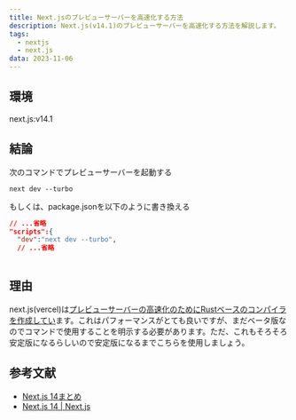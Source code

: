 ```yaml
---
title: Next.jsのプレビューサーバーを高速化する方法
description: Next.js(v14.1)のプレビューサーバーを高速化する方法を解説します。
tags:
  - nextjs
  - next.js
data: 2023-11-06
---
```

## 環境

next.js:v14.1

## 結論

次のコマンドでプレビューサーバーを起動する

```bach
next dev --turbo
```

もしくは、package.jsonを以下のように書き換える
```json
// ...省略
"scripts":{
  "dev":"next dev --turbo",
  // ...省略
  
```

## 理由

next.js(vercel)は[プレビューサーバーの高速化のためにRustベースのコンパイラを作成してい](https://nextjs.org/blog/next-14 )ます。これはパフォーマンスがとても良いですが、まだベータ版なのでコマンドで使用することを明示する必要があります。ただ、これもそろそろ安定版になるらしいので安定版になるまでこちらを使用しましょう。

## 参考文献

* [Next.js 14まとめ](https://zenn.dev/a_da_chi/articles/6235ef4b317368)
* [Next.js 14 | Next.js](https://nextjs.org/blog/next-14)
